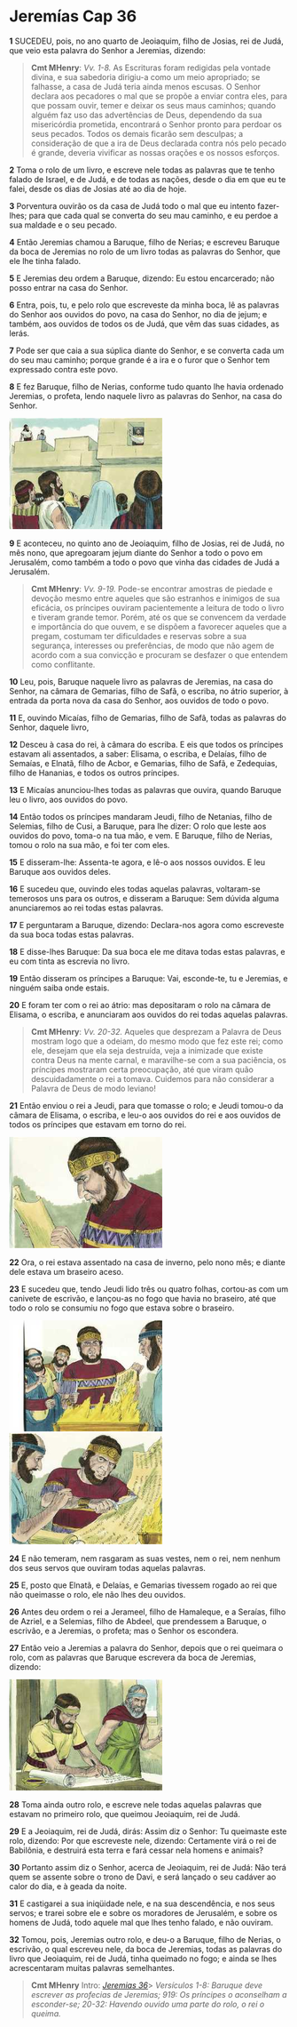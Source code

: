 # Jeremías Cap 36

**1** 	SUCEDEU, pois, no ano quarto de Jeoiaquim, filho de Josias, rei de Judá, que veio esta palavra do Senhor a Jeremias, dizendo:

> **Cmt MHenry**: *Vv. 1-8.* As Escrituras foram redigidas pela vontade divina, e sua sabedoria dirigiu-a como um meio apropriado; se falhasse, a casa de Judá teria ainda menos escusas. O Senhor declara aos pecadores o mal que se propõe a enviar contra eles, para que possam ouvir, temer e deixar os seus maus caminhos; quando alguém faz uso das advertências de Deus, dependendo da sua misericórdia prometida, encontrará o Senhor pronto para perdoar os seus pecados. Todos os demais ficarão sem desculpas; a consideração de que a ira de Deus declarada contra nós pelo pecado é grande, deveria vivificar as nossas orações e os nossos esforços.

**2** 	Toma o rolo de um livro, e escreve nele todas as palavras que te tenho falado de Israel, e de Judá, e de todas as nações, desde o dia em que eu te falei, desde os dias de Josias até ao dia de hoje.

**3** 	Porventura ouvirão os da casa de Judá todo o mal que eu intento fazer-lhes; para que cada qual se converta do seu mau caminho, e eu perdoe a sua maldade e o seu pecado.

**4** 	Então Jeremias chamou a Baruque, filho de Nerias; e escreveu Baruque da boca de Jeremias no rolo de um livro todas as palavras do Senhor, que ele lhe tinha falado.

**5** 	E Jeremias deu ordem a Baruque, dizendo: Eu estou encarcerado; não posso entrar na casa do Senhor.

**6** 	Entra, pois, tu, e pelo rolo que escreveste da minha boca, lê as palavras do Senhor aos ouvidos do povo, na casa do Senhor, no dia de jejum; e também, aos ouvidos de todos os de Judá, que vêm das suas cidades, as lerás.

**7** 	Pode ser que caia a sua súplica diante do Senhor, e se converta cada um do seu mau caminho; porque grande é a ira e o furor que o Senhor tem expressado contra este povo.

**8** 	E fez Baruque, filho de Nerias, conforme tudo quanto lhe havia ordenado Jeremias, o profeta, lendo naquele livro as palavras do Senhor, na casa do Senhor.

![](../Images/SweetPublishing/24-36-1.jpg) 

**9** 	E aconteceu, no quinto ano de Jeoiaquim, filho de Josias, rei de Judá, no mês nono, que apregoaram jejum diante do Senhor a todo o povo em Jerusalém, como também a todo o povo que vinha das cidades de Judá a Jerusalém.

> **Cmt MHenry**: *Vv. 9-19.* Pode-se encontrar amostras de piedade e devoção mesmo entre aqueles que são estranhos e inimigos de sua eficácia, os príncipes ouviram pacientemente a leitura de todo o livro e tiveram grande temor. Porém, até os que se convencem da verdade e importância do que ouvem, e se dispõem a favorecer aqueles que a pregam, costumam ter dificuldades e reservas sobre a sua segurança, interesses ou preferências, de modo que não agem de acordo com a sua convicção e procuram se desfazer o que entendem como conflitante.

**10** 	Leu, pois, Baruque naquele livro as palavras de Jeremias, na casa do Senhor, na câmara de Gemarias, filho de Safã, o escriba, no átrio superior, à entrada da porta nova da casa do Senhor, aos ouvidos de todo o povo.

**11** 	E, ouvindo Micaías, filho de Gemarias, filho de Safã, todas as palavras do Senhor, daquele livro,

**12** 	Desceu à casa do rei, à câmara do escriba. E eis que todos os príncipes estavam ali assentados, a saber: Elisama, o escriba, e Delaías, filho de Semaías, e Elnatã, filho de Acbor, e Gemarias, filho de Safã, e Zedequias, filho de Hananias, e todos os outros príncipes.

**13** 	E Micaías anunciou-lhes todas as palavras que ouvira, quando Baruque leu o livro, aos ouvidos do povo.

**14** 	Então todos os príncipes mandaram Jeudi, filho de Netanias, filho de Selemias, filho de Cusi, a Baruque, para lhe dizer: O rolo que leste aos ouvidos do povo, toma-o na tua mão, e vem. E Baruque, filho de Nerias, tomou o rolo na sua mão, e foi ter com eles.

**15** 	E disseram-lhe: Assenta-te agora, e lê-o aos nossos ouvidos. E leu Baruque aos ouvidos deles.

**16** 	E sucedeu que, ouvindo eles todas aquelas palavras, voltaram-se temerosos uns para os outros, e disseram a Baruque: Sem dúvida alguma anunciaremos ao rei todas estas palavras.

**17** 	E perguntaram a Baruque, dizendo: Declara-nos agora como escreveste da sua boca todas estas palavras.

**18** 	E disse-lhes Baruque: Da sua boca ele me ditava todas estas palavras, e eu com tinta as escrevia no livro.

**19** 	Então disseram os príncipes a Baruque: Vai, esconde-te, tu e Jeremias, e ninguém saiba onde estais.

**20** 	E foram ter com o rei ao átrio: mas depositaram o rolo na câmara de Elisama, o escriba, e anunciaram aos ouvidos do rei todas aquelas palavras.

> **Cmt MHenry**: *Vv. 20-32.* Aqueles que desprezam a Palavra de Deus mostram logo que a odeiam, do mesmo modo que fez este rei; como ele, desejam que ela seja destruída, veja a inimizade que existe contra Deus na mente carnal, e maravilhe-se com a sua paciência, os príncipes mostraram certa preocupação, até que viram quão descuidadamente o rei a tomava. Cuidemos para não considerar a Palavra de Deus de modo leviano!

**21** 	Então enviou o rei a Jeudi, para que tomasse o rolo; e Jeudi tomou-o da câmara de Elisama, o escriba, e leu-o aos ouvidos do rei e aos ouvidos de todos os príncipes que estavam em torno do rei.

![](../Images/SweetPublishing/24-36-5.jpg) 

**22** 	Ora, o rei estava assentado na casa de inverno, pelo nono mês; e diante dele estava um braseiro aceso.

**23** 	E sucedeu que, tendo Jeudi lido três ou quatro folhas, cortou-as com um canivete de escrivão, e lançou-as no fogo que havia no braseiro, até que todo o rolo se consumiu no fogo que estava sobre o braseiro.

![](../Images/SweetPublishing/24-36-3.jpg) ![](../Images/SweetPublishing/24-36-4.jpg) 

**24** 	E não temeram, nem rasgaram as suas vestes, nem o rei, nem nenhum dos seus servos que ouviram todas aquelas palavras.

**25** 	E, posto que Elnatã, e Delaías, e Gemarias tivessem rogado ao rei que não queimasse o rolo, ele não lhes deu ouvidos.

**26** 	Antes deu ordem o rei a Jerameel, filho de Hamaleque, e a Seraías, filho de Azriel, e a Selemias, filho de Abdeel, que prendessem a Baruque, o escrivão, e a Jeremias, o profeta; mas o Senhor os escondera.

**27** 	Então veio a Jeremias a palavra do Senhor, depois que o rei queimara o rolo, com as palavras que Baruque escrevera da boca de Jeremias, dizendo:

![](../Images/SweetPublishing/24-36-2.jpg) 

**28** 	Toma ainda outro rolo, e escreve nele todas aquelas palavras que estavam no primeiro rolo, que queimou Jeoiaquim, rei de Judá.

**29** 	E a Jeoiaquim, rei de Judá, dirás: Assim diz o Senhor: Tu queimaste este rolo, dizendo: Por que escreveste nele, dizendo: Certamente virá o rei de Babilônia, e destruirá esta terra e fará cessar nela homens e animais?

**30** 	Portanto assim diz o Senhor, acerca de Jeoiaquim, rei de Judá: Não terá quem se assente sobre o trono de Davi, e será lançado o seu cadáver ao calor do dia, e à geada da noite.

**31** 	E castigarei a sua iniqüidade nele, e na sua descendência, e nos seus servos; e trarei sobre ele e sobre os moradores de Jerusalém, e sobre os homens de Judá, todo aquele mal que lhes tenho falado, e não ouviram.

**32** 	Tomou, pois, Jeremias outro rolo, e deu-o a Baruque, filho de Nerias, o escrivão, o qual escreveu nele, da boca de Jeremias, todas as palavras do livro que Jeoiaquim, rei de Judá, tinha queimado no fogo; e ainda se lhes acrescentaram muitas palavras semelhantes.


> **Cmt MHenry** Intro: *[Jeremias 36](../24A-Jr/36.md#0)*> *Versículos 1-8: Baruque deve escrever as profecias de Jeremias; 9­19: Os príncipes o aconselham a esconder-se; 20-32: Havendo ouvido uma parte do rolo, o rei o queima.*